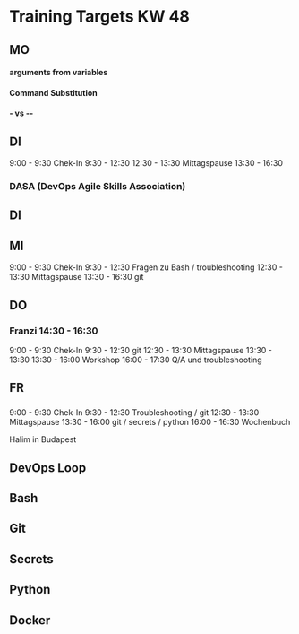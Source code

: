 # Training Targets KW 48

## MO

#### arguments from variables

#### Command Substitution

#### - vs --

## DI

9:00 - 9:30 Chek-In
9:30 - 12:30
12:30 - 13:30 Mittagspause
13:30 - 16:30

### DASA (DevOps Agile Skills Association)

## DI
### 
## MI

9:00 - 9:30 Chek-In
9:30 - 12:30 Fragen zu Bash / troubleshooting
12:30 - 13:30 Mittagspause
13:30 - 16:30 git

### 
## DO
### Franzi 14:30 - 16:30

9:00 - 9:30 Chek-In
9:30 - 12:30 git
12:30 - 13:30 Mittagspause
13:30 - 13:30
13:30 - 16:00 Workshop
16:00 - 17:30 Q/A und troubleshooting


## FR
### 

9:00 - 9:30 Chek-In
9:30 - 12:30 Troubleshooting / git
12:30 - 13:30 Mittagspause
13:30 - 16:00 git / secrets / python
16:00 - 16:30 Wochenbuch

Halim in Budapest

## DevOps Loop
## Bash
## Git
## Secrets
## Python
## Docker
